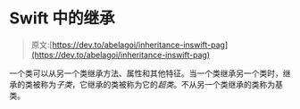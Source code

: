 # Swift 中的继承

> 原文:[https://dev.to/abelagoi/inheritance-inswift-pag](https://dev.to/abelagoi/inheritance-inswift-pag)

一个类可以从另一个类继承方法、属性和其他特征。当一个类继承另一个类时，继承的类被称为*子类*，它继承的类被称为它的*超类*。不从另一个类继承的类称为基类。